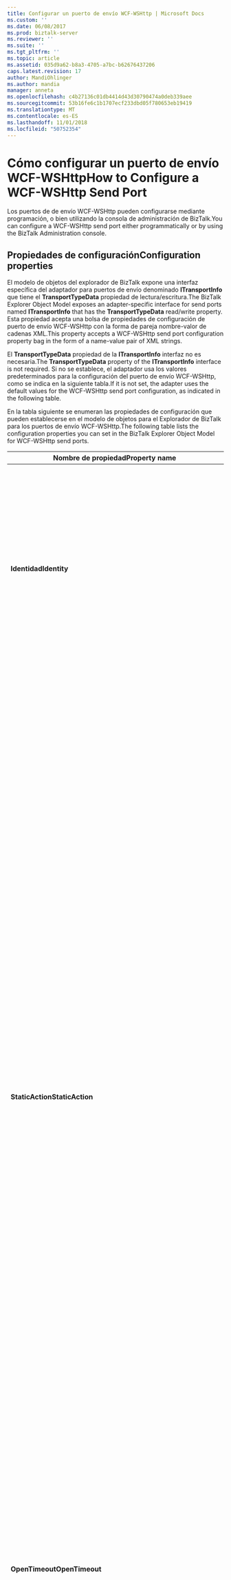 ```yaml
---
title: Configurar un puerto de envío WCF-WSHttp | Microsoft Docs
ms.custom: ''
ms.date: 06/08/2017
ms.prod: biztalk-server
ms.reviewer: ''
ms.suite: ''
ms.tgt_pltfrm: ''
ms.topic: article
ms.assetid: 035d9a62-b8a3-4705-a7bc-b62676437206
caps.latest.revision: 17
author: MandiOhlinger
ms.author: mandia
manager: anneta
ms.openlocfilehash: c4b27136c01db4414d43d30790474a0deb339aee
ms.sourcegitcommit: 53b16fe6c1b1707ecf233dbd05f780653eb19419
ms.translationtype: MT
ms.contentlocale: es-ES
ms.lasthandoff: 11/01/2018
ms.locfileid: "50752354"
---
```

# <a name="how-to-configure-a-wcf-wshttp-send-port"></a><span data-ttu-id="50fc0-102">Cómo configurar un puerto de envío WCF-WSHttp</span><span class="sxs-lookup"><span data-stu-id="50fc0-102">How to Configure a WCF-WSHttp Send Port</span></span>
<span data-ttu-id="50fc0-103">Los puertos de de envío WCF-WSHttp pueden configurarse mediante programación, o bien utilizando la consola de administración de BizTalk.</span><span class="sxs-lookup"><span data-stu-id="50fc0-103">You can configure a WCF-WSHttp send port either programmatically or by using the BizTalk Administration console.</span></span>  

## <a name="configuration-properties"></a><span data-ttu-id="50fc0-104">Propiedades de configuración</span><span class="sxs-lookup"><span data-stu-id="50fc0-104">Configuration properties</span></span>

 <span data-ttu-id="50fc0-105">El modelo de objetos del explorador de BizTalk expone una interfaz específica del adaptador para puertos de envío denominado **ITransportInfo** que tiene el **TransportTypeData** propiedad de lectura/escritura.</span><span class="sxs-lookup"><span data-stu-id="50fc0-105">The BizTalk Explorer Object Model exposes an adapter-specific interface for send ports named **ITransportInfo** that has the **TransportTypeData** read/write property.</span></span> <span data-ttu-id="50fc0-106">Esta propiedad acepta una bolsa de propiedades de configuración de puerto de envío WCF-WSHttp con la forma de pareja nombre-valor de cadenas XML.</span><span class="sxs-lookup"><span data-stu-id="50fc0-106">This property accepts a WCF-WSHttp send port configuration property bag in the form of a name-value pair of XML strings.</span></span>  

 <span data-ttu-id="50fc0-107">El **TransportTypeData** propiedad de la **ITransportInfo** interfaz no es necesaria.</span><span class="sxs-lookup"><span data-stu-id="50fc0-107">The **TransportTypeData** property of the **ITransportInfo** interface is not required.</span></span> <span data-ttu-id="50fc0-108">Si no se establece, el adaptador usa los valores predeterminados para la configuración del puerto de envío WCF-WSHttp, como se indica en la siguiente tabla.</span><span class="sxs-lookup"><span data-stu-id="50fc0-108">If it is not set, the adapter uses the default values for the WCF-WSHttp send port configuration, as indicated in the following table.</span></span>  

 <span data-ttu-id="50fc0-109">En la tabla siguiente se enumeran las propiedades de configuración que pueden establecerse en el modelo de objetos para el Explorador de BizTalk para los puertos de envío WCF-WSHttp.</span><span class="sxs-lookup"><span data-stu-id="50fc0-109">The following table lists the configuration properties you can set in the BizTalk Explorer Object Model for WCF-WSHttp send ports.</span></span>  


| <span data-ttu-id="50fc0-110">Nombre de propiedad</span><span class="sxs-lookup"><span data-stu-id="50fc0-110">Property name</span></span> | <span data-ttu-id="50fc0-111">Tipo</span><span class="sxs-lookup"><span data-stu-id="50fc0-111">Type</span></span> |  <span data-ttu-id="50fc0-112">Descripción</span><span class="sxs-lookup"><span data-stu-id="50fc0-112">Description</span></span> |
|---|---|---|
| <span data-ttu-id="50fc0-113">**Identidad**</span><span class="sxs-lookup"><span data-stu-id="50fc0-113">**Identity**</span></span>            |  <span data-ttu-id="50fc0-114">Blob XML</span><span class="sxs-lookup"><span data-stu-id="50fc0-114">XML Blob</span></span><br /><br /> <span data-ttu-id="50fc0-115">Ejemplo:</span><span class="sxs-lookup"><span data-stu-id="50fc0-115">Example :</span></span><br /><br /> <span data-ttu-id="50fc0-116">&lt;identidad&gt;</span><span class="sxs-lookup"><span data-stu-id="50fc0-116">&lt;identity&gt;</span></span><br /><br /> <span data-ttu-id="50fc0-117">&lt;valor de userPrincipalName = "username@contoso.com" /&gt;</span><span class="sxs-lookup"><span data-stu-id="50fc0-117">&lt;userPrincipalName value="username@contoso.com" /&gt;</span></span><br /><br /> <span data-ttu-id="50fc0-118">&lt;/Identity&gt;</span><span class="sxs-lookup"><span data-stu-id="50fc0-118">&lt;/identity&gt;</span></span> |  <span data-ttu-id="50fc0-119">Especifique la identidad de servicio que espera este puerto de envío.</span><span class="sxs-lookup"><span data-stu-id="50fc0-119">Specify the identity of the service that this send port expects.</span></span> <span data-ttu-id="50fc0-120">Esta configuración permite al puerto de envío autenticar el servicio.</span><span class="sxs-lookup"><span data-stu-id="50fc0-120">These settings enable this send port to authenticate the service.</span></span> <span data-ttu-id="50fc0-121">En el proceso de negociación entre el cliente y el servicio, la infraestructura de Windows Communication Foundation (WCF) asegurará que la identidad del servicio esperado coincide con los valores de este elemento.</span><span class="sxs-lookup"><span data-stu-id="50fc0-121">In the handshake process between the client and service, the Windows Communication Foundation (WCF) infrastructure will ensure that the identity of the expected service matches the values of this element.</span></span><br /><br /> <span data-ttu-id="50fc0-122">El valor predeterminado es una cadena vacía.</span><span class="sxs-lookup"><span data-stu-id="50fc0-122">The default is an empty string.</span></span>  |
|  <span data-ttu-id="50fc0-123">**StaticAction**</span><span class="sxs-lookup"><span data-stu-id="50fc0-123">**StaticAction**</span></span>          |  <span data-ttu-id="50fc0-124">: Cadena</span><span class="sxs-lookup"><span data-stu-id="50fc0-124">-   String</span></span>  | <span data-ttu-id="50fc0-125">Especifique el **SOAPAction** campo de encabezado HTTP para mensajes salientes.</span><span class="sxs-lookup"><span data-stu-id="50fc0-125">Specify the **SOAPAction** HTTP header field for outgoing messages.</span></span> <span data-ttu-id="50fc0-126">Esta propiedad también se puede establecer a través de la propiedad de contexto de mensaje **WCF. Acción** en una canalización u orquestación.</span><span class="sxs-lookup"><span data-stu-id="50fc0-126">This property can also be set through the message context property **WCF.Action** in a pipeline or orchestration.</span></span> <span data-ttu-id="50fc0-127">Puede especificar este valor de dos maneras diferentes: el formato de acción única y el formato de asignación de acciones.</span><span class="sxs-lookup"><span data-stu-id="50fc0-127">You can specify this value in two different ways: the single action format and the action mapping format.</span></span> <span data-ttu-id="50fc0-128">Si establece esta propiedad en el formato de acción única: por ejemplo, <`http://contoso.com/Svc/Op1-`> el **SOAPAction** encabezado mensajes salientes siempre se establece en el valor especificado en esta propiedad.</span><span class="sxs-lookup"><span data-stu-id="50fc0-128">If you set this property in the single action format- for example, <`http://contoso.com/Svc/Op1-`> the **SOAPAction** header for outgoing messages is always set to the value specified in this property.</span></span><br /><br /> <span data-ttu-id="50fc0-129">Si establece esta propiedad en el formato de asignación de acción, la salida **SOAPAction** encabezado viene determinada por la **BTS. Operación** propiedad de contexto.</span><span class="sxs-lookup"><span data-stu-id="50fc0-129">If you set this property in the action mapping format, the outgoing **SOAPAction** header is determined by the **BTS.Operation** context property.</span></span> <span data-ttu-id="50fc0-130">Por ejemplo, si esta propiedad se establece en el siguiente formato XML y el **BTS. Operación** propiedad está establecida en Op1, el adaptador de envío WCF usa <http://contoso.com/Svc/Op1> para salida **SOAPAction** encabezado.</span><span class="sxs-lookup"><span data-stu-id="50fc0-130">For example, if this property is set to the following XML format and the **BTS.Operation** property is set to Op1, the WCF send adapter uses <http://contoso.com/Svc/Op1> for the outgoing **SOAPAction** header.</span></span><br /><br /> <span data-ttu-id="50fc0-131">\<BtsActionMapping\></span><span class="sxs-lookup"><span data-stu-id="50fc0-131">\<BtsActionMapping\></span></span><br /><br /> <span data-ttu-id="50fc0-132">\<Nombre de la operación = "Op1" Action = "<http://contoso.com/Svc/Op1>" /\></span><span class="sxs-lookup"><span data-stu-id="50fc0-132">\<Operation Name="Op1" Action="<http://contoso.com/Svc/Op1>" /\></span></span><br /><br /> <span data-ttu-id="50fc0-133">\<Nombre de la operación = "Op2" Action = "<http://contoso.com/Svc/Op2>" /\></span><span class="sxs-lookup"><span data-stu-id="50fc0-133">\<Operation Name="Op2" Action="<http://contoso.com/Svc/Op2>" /\></span></span><br /><br /> <span data-ttu-id="50fc0-134">\</ BtsActionMapping\></span><span class="sxs-lookup"><span data-stu-id="50fc0-134">\</BtsActionMapping\></span></span><br /><br /> <span data-ttu-id="50fc0-135">Si los mensajes salientes proceden de un puerto de orquestación, las instancias de orquestación establecen dinámicamente el **BTS. Operación** propiedad con el nombre de la operación del puerto.</span><span class="sxs-lookup"><span data-stu-id="50fc0-135">If outgoing messages come from an orchestration port, orchestration instances dynamically set the **BTS.Operation** property with the operation name of the port.</span></span> <span data-ttu-id="50fc0-136">Si los mensajes salientes se enrutan con enrutamiento por contenidos, puede establecer el **BTS. Operación** propiedad en componentes de canalización.</span><span class="sxs-lookup"><span data-stu-id="50fc0-136">If outgoing messages are routed with content-based routing, you can set the **BTS.Operation** property in pipeline components.</span></span><br /><br /> <span data-ttu-id="50fc0-137">El valor predeterminado es una cadena vacía.</span><span class="sxs-lookup"><span data-stu-id="50fc0-137">The default is an empty string.</span></span> |
|          <span data-ttu-id="50fc0-138">**OpenTimeout**</span><span class="sxs-lookup"><span data-stu-id="50fc0-138">**OpenTimeout**</span></span>          | <span data-ttu-id="50fc0-139">**System.TimeSpan**</span><span class="sxs-lookup"><span data-stu-id="50fc0-139">**System.TimeSpan**</span></span> |  <span data-ttu-id="50fc0-140">Especificar un valor de marco temporal que indica el intervalo de tiempo proporcionado para que se complete una operación de apertura del canal.</span><span class="sxs-lookup"><span data-stu-id="50fc0-140">Specify a time span value that indicates the interval of time provided for a channel open operation to complete.</span></span><br /><br /> <span data-ttu-id="50fc0-141">Valor predeterminado: 00:01:00</span><span class="sxs-lookup"><span data-stu-id="50fc0-141">Default value: 00:01:00</span></span>  |
|          <span data-ttu-id="50fc0-142">**SendTimeout**</span><span class="sxs-lookup"><span data-stu-id="50fc0-142">**SendTimeout**</span></span>          | <span data-ttu-id="50fc0-143">**System.TimeSpan**</span><span class="sxs-lookup"><span data-stu-id="50fc0-143">**System.TimeSpan**</span></span>  |  <span data-ttu-id="50fc0-144">Especificar un valor de marco temporal que indica el intervalo de tiempo proporcionado para que se complete una operación de envío.</span><span class="sxs-lookup"><span data-stu-id="50fc0-144">Specify a time span value that indicates the interval of time provided for a send operation to complete.</span></span> <span data-ttu-id="50fc0-145">Si usa un puerto de envío de petición-respuesta, este valor especifica un marco temporal para que se complete la interacción, incluso cuando el servicio devuelva un mensaje grande.</span><span class="sxs-lookup"><span data-stu-id="50fc0-145">If you use a solicit-response send port, this value specifies a time span for the whole interaction to complete, even if the service returns a large message.</span></span><br /><br /> <span data-ttu-id="50fc0-146">Valor predeterminado: 00:01:00</span><span class="sxs-lookup"><span data-stu-id="50fc0-146">Default value: 00:01:00</span></span>  |
|         <span data-ttu-id="50fc0-147">**CloseTimeout**</span><span class="sxs-lookup"><span data-stu-id="50fc0-147">**CloseTimeout**</span></span>          |  <span data-ttu-id="50fc0-148">**System.TimeSpan**</span><span class="sxs-lookup"><span data-stu-id="50fc0-148">**System.TimeSpan**</span></span>  |  <span data-ttu-id="50fc0-149">Especificar un valor de marco temporal que indica el intervalo de tiempo proporcionado para que se complete una operación de cierre del canal.</span><span class="sxs-lookup"><span data-stu-id="50fc0-149">Specify a time span value that indicates the interval of time provided for a channel close operation to complete.</span></span><br /><br /> <span data-ttu-id="50fc0-150">Valor predeterminado: 00:01:00</span><span class="sxs-lookup"><span data-stu-id="50fc0-150">Default value: 00:01:00</span></span>  |
|    <span data-ttu-id="50fc0-151">**MaxReceivedMessageSize**</span><span class="sxs-lookup"><span data-stu-id="50fc0-151">**MaxReceivedMessageSize**</span></span>     | <span data-ttu-id="50fc0-152">Integer</span><span class="sxs-lookup"><span data-stu-id="50fc0-152">Integer</span></span>  | <span data-ttu-id="50fc0-153">Especificar el tamaño máximo, en bytes, para mensajes (con encabezados incluidos) que se pueden recibir a través de la red.</span><span class="sxs-lookup"><span data-stu-id="50fc0-153">Specify the maximum size, in bytes, for a message (including headers) that can be received on the wire.</span></span> <span data-ttu-id="50fc0-154">El tamaño de los mensajes se limita mediante la cantidad de memoria asignada a cada mensaje.</span><span class="sxs-lookup"><span data-stu-id="50fc0-154">The size of the messages is bounded by the amount of memory allocated for each message.</span></span> <span data-ttu-id="50fc0-155">Puede usar esta propiedad para limitar la exposición a ataques por denegación de servicio (DoS).</span><span class="sxs-lookup"><span data-stu-id="50fc0-155">You can use this property to limit exposure to denial of service (DoS) attacks.</span></span><br /><br /> <span data-ttu-id="50fc0-156">Valor predeterminado: 65536</span><span class="sxs-lookup"><span data-stu-id="50fc0-156">Default value: 65536</span></span>  |
|        <span data-ttu-id="50fc0-157">**MessageEncoding**</span><span class="sxs-lookup"><span data-stu-id="50fc0-157">**MessageEncoding**</span></span>        |  <span data-ttu-id="50fc0-158">Enum</span><span class="sxs-lookup"><span data-stu-id="50fc0-158">Enum</span></span><br /><br /> <span data-ttu-id="50fc0-159">-   **Texto** -usar un codificador de mensajes de texto.</span><span class="sxs-lookup"><span data-stu-id="50fc0-159">-   **Text** - Use a text message encoder.</span></span><br /><span data-ttu-id="50fc0-160">-   **MTOM** -usar un codificador Message Transmission organización Mechanism 1.0 (MTOM).</span><span class="sxs-lookup"><span data-stu-id="50fc0-160">-   **Mtom** - Use a Message Transmission Organization Mechanism 1.0 (MTOM) encoder.</span></span>  |  <span data-ttu-id="50fc0-161">Especificar el codificador que se usa para codificar el mensaje SOAP.</span><span class="sxs-lookup"><span data-stu-id="50fc0-161">Specify the encoder used to encode the SOAP message.</span></span><br /><br /> <span data-ttu-id="50fc0-162">Valor predeterminado: **texto**</span><span class="sxs-lookup"><span data-stu-id="50fc0-162">Default value: **Text**</span></span>  |
|         <span data-ttu-id="50fc0-163">**TextEncoding**</span><span class="sxs-lookup"><span data-stu-id="50fc0-163">**TextEncoding**</span></span>          | <span data-ttu-id="50fc0-164">Enum</span><span class="sxs-lookup"><span data-stu-id="50fc0-164">Enum</span></span><br /><br /> <span data-ttu-id="50fc0-165">-   **unicodeFFF** -codificación Unicode BigEndian.</span><span class="sxs-lookup"><span data-stu-id="50fc0-165">-   **unicodeFFF** - Unicode BigEndian encoding.</span></span><br /><span data-ttu-id="50fc0-166">-   **UTF-16** : 16 bits de codificación.</span><span class="sxs-lookup"><span data-stu-id="50fc0-166">-   **utf-16** - 16-bit encoding.</span></span><br /><span data-ttu-id="50fc0-167">-   **UTF-8** : 8 bits de codificación.</span><span class="sxs-lookup"><span data-stu-id="50fc0-167">-   **utf-8** - 8-bit encoding.</span></span>  | <span data-ttu-id="50fc0-168">Especificar el juego que se usará para emitir los mensajes en el enlace de codificación de caracteres cuando el **MessageEncoding** propiedad está establecida en **texto**.</span><span class="sxs-lookup"><span data-stu-id="50fc0-168">Specify the character set encoding to be used for emitting messages on the binding when the **MessageEncoding** property is set to **Text**.</span></span><br /><br /> <span data-ttu-id="50fc0-169">Valor predeterminado: **utf-8**</span><span class="sxs-lookup"><span data-stu-id="50fc0-169">Default value: **utf-8**</span></span>  |
|       <span data-ttu-id="50fc0-170">**EnableTransaction**</span><span class="sxs-lookup"><span data-stu-id="50fc0-170">**EnableTransaction**</span></span>       |  <span data-ttu-id="50fc0-171">Boolean</span><span class="sxs-lookup"><span data-stu-id="50fc0-171">Boolean</span></span>  |  <span data-ttu-id="50fc0-172">Especificar si un mensaje se transmite al servicio de destino y se elimina de la base de datos de cuadro de mensajes en un contexto transaccional usando el **WS-AtomicTransaction** protocolo.</span><span class="sxs-lookup"><span data-stu-id="50fc0-172">Specify whether a message is transmitted to the destination service and deleted from the MessageBox database in a transactional context using the **WS-AtomicTransaction** protocol.</span></span><br /><br /> <span data-ttu-id="50fc0-173">Valor predeterminado: **False**</span><span class="sxs-lookup"><span data-stu-id="50fc0-173">Default value: **False**</span></span>  |
|         <span data-ttu-id="50fc0-174">**SecurityMode**</span><span class="sxs-lookup"><span data-stu-id="50fc0-174">**SecurityMode**</span></span>          |  <span data-ttu-id="50fc0-175">Enum</span><span class="sxs-lookup"><span data-stu-id="50fc0-175">Enum</span></span><br /><br /> <span data-ttu-id="50fc0-176">-   **Ninguno**</span><span class="sxs-lookup"><span data-stu-id="50fc0-176">-   **None**</span></span><br /><span data-ttu-id="50fc0-177">-   **Mensaje**</span><span class="sxs-lookup"><span data-stu-id="50fc0-177">-   **Message**</span></span><br /><span data-ttu-id="50fc0-178">-   **Transporte**</span><span class="sxs-lookup"><span data-stu-id="50fc0-178">-   **Transport**</span></span><br /><span data-ttu-id="50fc0-179">-   **TransportWithMessageCredential**</span><span class="sxs-lookup"><span data-stu-id="50fc0-179">-   **TransportWithMessageCredential**</span></span><br /><br /> <span data-ttu-id="50fc0-180">Para obtener más información acerca de los nombres de miembro para el **SecurityMode** propiedad, vea el **modo de seguridad** propiedad en el **delcuadrodediálogodepropiedadesdetransporteWCF-WSHttp,envío,seguridad** ficha [!INCLUDE[ui-guidance-developers-reference](../includes/ui-guidance-developers-reference.md)].</span><span class="sxs-lookup"><span data-stu-id="50fc0-180">For more information about the member names for the **SecurityMode** property, see the **Security mode** property in the **WCF-WSHttp Transport Properties Dialog Box, Send, Security** tab [!INCLUDE[ui-guidance-developers-reference](../includes/ui-guidance-developers-reference.md)].</span></span>   | <span data-ttu-id="50fc0-181">Especificar el tipo de seguridad que se usa.</span><span class="sxs-lookup"><span data-stu-id="50fc0-181">Specify the type of security that is used.</span></span><br /><br /> <span data-ttu-id="50fc0-182">Valor predeterminado: **ninguno**</span><span class="sxs-lookup"><span data-stu-id="50fc0-182">Default value: **None**</span></span>  |
| <span data-ttu-id="50fc0-183">**TransportClientCredentialType**</span><span class="sxs-lookup"><span data-stu-id="50fc0-183">**TransportClientCredentialType**</span></span> |  <span data-ttu-id="50fc0-184">Enum</span><span class="sxs-lookup"><span data-stu-id="50fc0-184">Enum</span></span><br /><br /> <span data-ttu-id="50fc0-185">-   **Ninguno**</span><span class="sxs-lookup"><span data-stu-id="50fc0-185">-   **None**</span></span><br /><span data-ttu-id="50fc0-186">-   **Básico**</span><span class="sxs-lookup"><span data-stu-id="50fc0-186">-   **Basic**</span></span><br /><span data-ttu-id="50fc0-187">-   **Windows**</span><span class="sxs-lookup"><span data-stu-id="50fc0-187">-   **Windows**</span></span><br /><span data-ttu-id="50fc0-188">-   **Certificado**</span><span class="sxs-lookup"><span data-stu-id="50fc0-188">-   **Certificate**</span></span><br /><span data-ttu-id="50fc0-189">-   **Resumen**</span><span class="sxs-lookup"><span data-stu-id="50fc0-189">-   **Digest**</span></span><br /><span data-ttu-id="50fc0-190">-   **NTLM**</span><span class="sxs-lookup"><span data-stu-id="50fc0-190">-   **Ntlm**</span></span><br /><br /> <span data-ttu-id="50fc0-191">Para obtener más información acerca de los nombres de miembro para el **TransportClientCredentialType** propiedad, vea el **tipo de credencial de cliente de transporte** propiedad en el **transporte WCF-WSHttp Seguridad de propiedades del cuadro de diálogo, envío,** ficha [!INCLUDE[ui-guidance-developers-reference](../includes/ui-guidance-developers-reference.md)].</span><span class="sxs-lookup"><span data-stu-id="50fc0-191">For more information about the member names for the **TransportClientCredentialType** property, see the **Transport client credential type** property in the **WCF-WSHttp Transport Properties Dialog Box, Send, Security** tab [!INCLUDE[ui-guidance-developers-reference](../includes/ui-guidance-developers-reference.md)].</span></span>  |  <span data-ttu-id="50fc0-192">Especificar el tipo de credenciales que se va a usar a la hora de realizar la autenticación del puerto de envío.</span><span class="sxs-lookup"><span data-stu-id="50fc0-192">Specify the type of credential to be used when performing the send port authentication.</span></span><br /><br /> <span data-ttu-id="50fc0-193">Valor predeterminado: **ninguno**</span><span class="sxs-lookup"><span data-stu-id="50fc0-193">Default value: **None**</span></span>  |
|  <span data-ttu-id="50fc0-194">**MessageClientCredentialType**</span><span class="sxs-lookup"><span data-stu-id="50fc0-194">**MessageClientCredentialType**</span></span>  | <span data-ttu-id="50fc0-195">Enum</span><span class="sxs-lookup"><span data-stu-id="50fc0-195">Enum</span></span><br /><br /> <span data-ttu-id="50fc0-196">-   **Ninguno**</span><span class="sxs-lookup"><span data-stu-id="50fc0-196">-   **None**</span></span><br /><span data-ttu-id="50fc0-197">-   **Windows**</span><span class="sxs-lookup"><span data-stu-id="50fc0-197">-   **Windows**</span></span><br /><span data-ttu-id="50fc0-198">-   **Nombre de usuario**</span><span class="sxs-lookup"><span data-stu-id="50fc0-198">-   **UserName**</span></span><br /><span data-ttu-id="50fc0-199">-   **Certificado**</span><span class="sxs-lookup"><span data-stu-id="50fc0-199">-   **Certificate**</span></span><br /><br /> <span data-ttu-id="50fc0-200">Para obtener más información acerca de los nombres de miembro para el **MessageClientCredentialType** propiedad, vea el **tipo de credencial de cliente de mensajes** propiedad en el **propiedades de transporte WCF-WSHttp Cuadro de diálogo cuadro, envío, seguridad** ficha [!INCLUDE[ui-guidance-developers-reference](../includes/ui-guidance-developers-reference.md)].</span><span class="sxs-lookup"><span data-stu-id="50fc0-200">For more information about the member names for the **MessageClientCredentialType** property, see the **Message client credential type** property in the **WCF-WSHttp Transport Properties Dialog Box, Send, Security** tab [!INCLUDE[ui-guidance-developers-reference](../includes/ui-guidance-developers-reference.md)].</span></span>  | <span data-ttu-id="50fc0-201">Especificar el tipo de credenciales que se va a usar a la hora de realizar la autenticación de cliente mediante la seguridad basada en mensajes.</span><span class="sxs-lookup"><span data-stu-id="50fc0-201">Specify the type of credential to be used when performing client authentication using message-based security.</span></span><br /><br /> <span data-ttu-id="50fc0-202">Valor predeterminado: **nombre de usuario**</span><span class="sxs-lookup"><span data-stu-id="50fc0-202">Default value: **UserName**</span></span>  |
|        <span data-ttu-id="50fc0-203">**AlgorithmSuite**</span><span class="sxs-lookup"><span data-stu-id="50fc0-203">**AlgorithmSuite**</span></span>         | <span data-ttu-id="50fc0-204">Enum</span><span class="sxs-lookup"><span data-stu-id="50fc0-204">Enum</span></span><br /><br /> <span data-ttu-id="50fc0-205">Para obtener más información acerca de los nombres de miembro para el **AlgorithmSuite** propiedad, vea el **algorithmsuite** propiedad en el **cuadro de diálogo de propiedades de transporte WCF-WSHttp, envío, seguridad**  ficha [!INCLUDE[ui-guidance-developers-reference](../includes/ui-guidance-developers-reference.md)].</span><span class="sxs-lookup"><span data-stu-id="50fc0-205">For more information about the member names for the **AlgorithmSuite** property, see the **Algorithm suite** property in the **WCF-WSHttp Transport Properties Dialog Box, Send, Security** tab [!INCLUDE[ui-guidance-developers-reference](../includes/ui-guidance-developers-reference.md)].</span></span>  |  <span data-ttu-id="50fc0-206">Especificar el cifrado de mensajes y los algoritmos de encapsulado de claves.</span><span class="sxs-lookup"><span data-stu-id="50fc0-206">Specify the message encryption and key-wrap algorithms.</span></span> <span data-ttu-id="50fc0-207">Estos algoritmos se asignan a los que se indican en la especificación Security Policy Language (WS-SecurityPolicy).</span><span class="sxs-lookup"><span data-stu-id="50fc0-207">These algorithms map to those specified in the Security Policy Language (WS-SecurityPolicy) specification.</span></span><br /><br /> <span data-ttu-id="50fc0-208">Valor predeterminado: **Basic256**</span><span class="sxs-lookup"><span data-stu-id="50fc0-208">Default value: **Basic256**</span></span>  |
|  <span data-ttu-id="50fc0-209">**NegotiateServiceCredential**</span><span class="sxs-lookup"><span data-stu-id="50fc0-209">**NegotiateServiceCredential**</span></span>   |  <span data-ttu-id="50fc0-210">Boolean</span><span class="sxs-lookup"><span data-stu-id="50fc0-210">Boolean</span></span><br /><br /> <span data-ttu-id="50fc0-211">Para obtener más información acerca de los nombres de miembro para el **NegotiateServiceCredential** propiedad, vea el **negociar credencial de servicio** propiedad en el **propiedades de transporte WCF-WSHttp Cuadro de diálogo cuadro, envío, seguridad** ficha [!INCLUDE[ui-guidance-developers-reference](../includes/ui-guidance-developers-reference.md)].</span><span class="sxs-lookup"><span data-stu-id="50fc0-211">For more information about the member names for the **NegotiateServiceCredential** property, see the **Negotiate service credential** property in the **WCF-WSHttp Transport Properties Dialog Box, Send, Security** tab [!INCLUDE[ui-guidance-developers-reference](../includes/ui-guidance-developers-reference.md)].</span></span> |  <span data-ttu-id="50fc0-212">Especificar si la credencial de servicio se suministra en este puerto de envío fuera de banda o se obtiene del servicio en este puerto de envío a través de un proceso de negociación.</span><span class="sxs-lookup"><span data-stu-id="50fc0-212">Specify whether the service credential is provisioned at this send port out of band, or is obtained from the service to this send port through a process of negotiation.</span></span> <span data-ttu-id="50fc0-213">Dicha negociación es precursora del intercambio de mensajes habitual.</span><span class="sxs-lookup"><span data-stu-id="50fc0-213">Such a negotiation is a precursor to the usual message exchange.</span></span><br /><br /> <span data-ttu-id="50fc0-214">Valor predeterminado: **False**</span><span class="sxs-lookup"><span data-stu-id="50fc0-214">Default value: **False**</span></span>|
|     <span data-ttu-id="50fc0-215">**EnableSecurityContext**</span><span class="sxs-lookup"><span data-stu-id="50fc0-215">**EnableSecurityContext**</span></span>     | <span data-ttu-id="50fc0-216">Boolean</span><span class="sxs-lookup"><span data-stu-id="50fc0-216">Boolean</span></span>  |  <span data-ttu-id="50fc0-217">Especificar si un token de contexto de seguridad se establece mediante un **WS-SecureConversation** exchange entre este puerto de envío y el servicio.</span><span class="sxs-lookup"><span data-stu-id="50fc0-217">Specify whether a security context token is established through a **WS-SecureConversation** exchange between this send port and the service.</span></span> <span data-ttu-id="50fc0-218">Si esta propiedad se establece en **True** , a continuación, el servicio de destino debe admitir **WS-SecureConversation**.</span><span class="sxs-lookup"><span data-stu-id="50fc0-218">If this property is set to **True** then the destination service must support **WS-SecureConversation**.</span></span><br /><br /> <span data-ttu-id="50fc0-219">Valor predeterminado: **True**</span><span class="sxs-lookup"><span data-stu-id="50fc0-219">Default value: **True**</span></span>  |
|       <span data-ttu-id="50fc0-220">**ClientCertificate**</span><span class="sxs-lookup"><span data-stu-id="50fc0-220">**ClientCertificate**</span></span>       | <span data-ttu-id="50fc0-221">String</span><span class="sxs-lookup"><span data-stu-id="50fc0-221">String</span></span>  |  <span data-ttu-id="50fc0-222">Especificar la huella digital del certificado X.509 para la autenticación de este puerto de envío en servicios.</span><span class="sxs-lookup"><span data-stu-id="50fc0-222">Specify the thumbprint of the X.509 certificate for authenticating this send port to services.</span></span> <span data-ttu-id="50fc0-223">Esta propiedad es necesaria si la **ClientCredentialsType** propiedad está establecida en **certificado**.</span><span class="sxs-lookup"><span data-stu-id="50fc0-223">This property is required if the **ClientCredentialsType** property is set to **Certificate**.</span></span> <span data-ttu-id="50fc0-224">El certificado que se usará para esta propiedad debe estar instalado en el **mi** almacenar en el **usuario actual** ubicación.</span><span class="sxs-lookup"><span data-stu-id="50fc0-224">The certificate to be used for this property must be installed into the **My** store in the **Current User** location.</span></span><br /><br /> <span data-ttu-id="50fc0-225">El valor predeterminado es una cadena vacía.</span><span class="sxs-lookup"><span data-stu-id="50fc0-225">The default is an empty string.</span></span> |
|      <span data-ttu-id="50fc0-226">**ServiceCertificate**</span><span class="sxs-lookup"><span data-stu-id="50fc0-226">**ServiceCertificate**</span></span>       |  <span data-ttu-id="50fc0-227">String</span><span class="sxs-lookup"><span data-stu-id="50fc0-227">String</span></span>  |  <span data-ttu-id="50fc0-228">Especificar la huella digital del certificado X.509 para la autenticación del servicio al que este puerto de envío envía mensajes.</span><span class="sxs-lookup"><span data-stu-id="50fc0-228">Specify the thumbprint of the X.509 certificate for authenticating the service to which this send port sends messages.</span></span> <span data-ttu-id="50fc0-229">El certificado que se usará para esta propiedad debe estar instalado en el **otras personas** almacenar en el **máquina Local** ubicación.</span><span class="sxs-lookup"><span data-stu-id="50fc0-229">The certificate to be used for this property must be installed into the **Other People** store in the **Local Machine** location.</span></span><br /><br /> <span data-ttu-id="50fc0-230">El valor predeterminado es una cadena vacía.</span><span class="sxs-lookup"><span data-stu-id="50fc0-230">The default is an empty string.</span></span>  |
|   <span data-ttu-id="50fc0-231">**AffiliateApplicationName**</span><span class="sxs-lookup"><span data-stu-id="50fc0-231">**AffiliateApplicationName**</span></span>    |  <span data-ttu-id="50fc0-232">String</span><span class="sxs-lookup"><span data-stu-id="50fc0-232">String</span></span>  | <span data-ttu-id="50fc0-233">Especificar la aplicación afiliada que se utilizará para el inicio de sesión único empresarial (SSO).</span><span class="sxs-lookup"><span data-stu-id="50fc0-233">Specify the affiliate application to use for Enterprise Single Sign-On (SSO).</span></span><br /><br /> <span data-ttu-id="50fc0-234">El valor predeterminado es una cadena vacía.</span><span class="sxs-lookup"><span data-stu-id="50fc0-234">The default is an empty string.</span></span> |
|            <span data-ttu-id="50fc0-235">**UseSSO**</span><span class="sxs-lookup"><span data-stu-id="50fc0-235">**UseSSO**</span></span>             |   <span data-ttu-id="50fc0-236">Boolean</span><span class="sxs-lookup"><span data-stu-id="50fc0-236">Boolean</span></span>  |  <span data-ttu-id="50fc0-237">Especificar si se utiliza el inicio de sesión único (SSO) para recuperar credenciales de cliente para la autenticación con el servidor de destino.</span><span class="sxs-lookup"><span data-stu-id="50fc0-237">Specify whether to use Single Sign-On to retrieve client credentials for authentication with the destination server.</span></span><br /><br /> <span data-ttu-id="50fc0-238">Valor predeterminado: **False**</span><span class="sxs-lookup"><span data-stu-id="50fc0-238">Default value: **False**</span></span> |
|           <span data-ttu-id="50fc0-239">**UserName**</span><span class="sxs-lookup"><span data-stu-id="50fc0-239">**UserName**</span></span>            |  <span data-ttu-id="50fc0-240">String</span><span class="sxs-lookup"><span data-stu-id="50fc0-240">String</span></span>  |  <span data-ttu-id="50fc0-241">Especifique el nombre de usuario que se usará para la autenticación con el servidor de destino cuando la **UseSSO** propiedad está establecida en **False**.</span><span class="sxs-lookup"><span data-stu-id="50fc0-241">Specify the user name to use for authentication with the destination server when the **UseSSO** property is set to **False**.</span></span> <span data-ttu-id="50fc0-242">No tiene que usar el formato dominio\usuario para esta propiedad.</span><span class="sxs-lookup"><span data-stu-id="50fc0-242">You do not have to use the domain\user format for this property.</span></span><br /><br /> <span data-ttu-id="50fc0-243">El valor predeterminado es una cadena vacía.</span><span class="sxs-lookup"><span data-stu-id="50fc0-243">The default is an empty string.</span></span> |
|           <span data-ttu-id="50fc0-244">**Contraseña**</span><span class="sxs-lookup"><span data-stu-id="50fc0-244">**Password**</span></span>            |  <span data-ttu-id="50fc0-245">String</span><span class="sxs-lookup"><span data-stu-id="50fc0-245">String</span></span>  | <span data-ttu-id="50fc0-246">Especifique la contraseña que se utilizará para la autenticación con el servidor de destino cuando la **UseSSO** propiedad está establecida en **False**.</span><span class="sxs-lookup"><span data-stu-id="50fc0-246">Specify the password to use for authentication with the destination server when the **UseSSO** property is set to **False**.</span></span><br /><br /> <span data-ttu-id="50fc0-247">El valor predeterminado es una cadena vacía.</span><span class="sxs-lookup"><span data-stu-id="50fc0-247">The default is an empty string.</span></span> |
|          <span data-ttu-id="50fc0-248">**ProxyToUse**</span><span class="sxs-lookup"><span data-stu-id="50fc0-248">**ProxyToUse**</span></span>           | <span data-ttu-id="50fc0-249">Enum</span><span class="sxs-lookup"><span data-stu-id="50fc0-249">Enum</span></span><br /><br /> <span data-ttu-id="50fc0-250">-   **Ninguno** -no usar un servidor proxy para este puerto de envío.</span><span class="sxs-lookup"><span data-stu-id="50fc0-250">-   **None** - Do not use a proxy server for this send port.</span></span><br /><span data-ttu-id="50fc0-251">-   **Default** -usar la configuración de proxy en el controlador de envío que aloja este puerto de envío.</span><span class="sxs-lookup"><span data-stu-id="50fc0-251">-   **Default** - Use the proxy settings in the send handler hosting this send port.</span></span><br /><span data-ttu-id="50fc0-252">-   **UserSpecified** -usar el servidor proxy especificado en el **ProxyAddress** propiedad.</span><span class="sxs-lookup"><span data-stu-id="50fc0-252">-   **UserSpecified** - Use the proxy server specified in the **ProxyAddress** property.</span></span>  | <span data-ttu-id="50fc0-253">Especificar el servidor de proxy que se va a utilizar para el tráfico HTTP saliente.</span><span class="sxs-lookup"><span data-stu-id="50fc0-253">Specify which proxy server to use for outgoing HTTP traffic.</span></span><br /><br /> <span data-ttu-id="50fc0-254">Valor predeterminado: **ninguno**</span><span class="sxs-lookup"><span data-stu-id="50fc0-254">Default value: **None**</span></span>  |
|         <span data-ttu-id="50fc0-255">**ProxyAddress**</span><span class="sxs-lookup"><span data-stu-id="50fc0-255">**ProxyAddress**</span></span>          | <span data-ttu-id="50fc0-256">String</span><span class="sxs-lookup"><span data-stu-id="50fc0-256">String</span></span> |  <span data-ttu-id="50fc0-257">Especificar la dirección del servidor proxy.</span><span class="sxs-lookup"><span data-stu-id="50fc0-257">Specify the address of the proxy server.</span></span> <span data-ttu-id="50fc0-258">Use la **https** o **http** esquema según la configuración de seguridad.</span><span class="sxs-lookup"><span data-stu-id="50fc0-258">Use the **https** or the **http** scheme depending on the security configuration.</span></span> <span data-ttu-id="50fc0-259">Esta dirección puede ir seguida de dos puntos y el número de puerto.</span><span class="sxs-lookup"><span data-stu-id="50fc0-259">This address can be followed by a colon and the port number.</span></span> <span data-ttu-id="50fc0-260">Por ejemplo, `http://127.0.0.1:8080`.</span><span class="sxs-lookup"><span data-stu-id="50fc0-260">For example, `http://127.0.0.1:8080`.</span></span><br /><br /> <span data-ttu-id="50fc0-261">El valor predeterminado es una cadena vacía.</span><span class="sxs-lookup"><span data-stu-id="50fc0-261">The default is an empty string.</span></span> |
|         <span data-ttu-id="50fc0-262">**ProxyUserName**</span><span class="sxs-lookup"><span data-stu-id="50fc0-262">**ProxyUserName**</span></span>         |  <span data-ttu-id="50fc0-263">String</span><span class="sxs-lookup"><span data-stu-id="50fc0-263">String</span></span>  | <span data-ttu-id="50fc0-264">Especificar el nombre de usuario que se utilizará para el proxy.</span><span class="sxs-lookup"><span data-stu-id="50fc0-264">Specify the user name to use for the proxy.</span></span> <span data-ttu-id="50fc0-265">El adaptador de WCF-WSHttp aprovecha la [WSHttpBinding](http://go.microsoft.com/fwlink/?LinkId=81206) en el modo de transferencia almacenado en búfer para comunicarse con un punto de conexión.</span><span class="sxs-lookup"><span data-stu-id="50fc0-265">The WCF-WSHttp adapter leverages the [WSHttpBinding](http://go.microsoft.com/fwlink/?LinkId=81206) in the buffered transfer mode to communicate with an endpoint.</span></span> <span data-ttu-id="50fc0-266">Credenciales del proxy de **WSHttpBinding** son aplicables solo cuando el modo de seguridad es **transporte**, o **ninguno**.</span><span class="sxs-lookup"><span data-stu-id="50fc0-266">Proxy credentials of **WSHttpBinding** are applicable only when the security mode is **Transport**, or **None**.</span></span> <span data-ttu-id="50fc0-267">Si establece la **SecurityMode** propiedad **mensaje** o **TransportWithMessageCredential**, el adaptador WCF-WSHttp no utiliza la credencial especificada en el  **ProxyUserName** y **ProxyPassword** propiedades para la autenticación con el proxy.</span><span class="sxs-lookup"><span data-stu-id="50fc0-267">If you set the **SecurityMode** property to **Message** or **TransportWithMessageCredential**, the WCF-WSHttp adapter does not use the credential specified in the **ProxyUserName** and **ProxyPassword** properties for authentication against the proxy.</span></span> <span data-ttu-id="50fc0-268">**Nota:** WCF-WSHttp adaptador de envío utiliza la autenticación básica para el proxy.</span><span class="sxs-lookup"><span data-stu-id="50fc0-268">**Note:**  The WCF-WSHttp send adapter uses the basic authentication for the proxy.</span></span> <br /><br /> <span data-ttu-id="50fc0-269">El valor predeterminado es una cadena vacía.</span><span class="sxs-lookup"><span data-stu-id="50fc0-269">The default is an empty string.</span></span>  |
|         <span data-ttu-id="50fc0-270">**ProxyPassword**</span><span class="sxs-lookup"><span data-stu-id="50fc0-270">**ProxyPassword**</span></span>         |  <span data-ttu-id="50fc0-271">String</span><span class="sxs-lookup"><span data-stu-id="50fc0-271">String</span></span>  |  <span data-ttu-id="50fc0-272">Especificar la contraseña que se utilizará para el proxy.</span><span class="sxs-lookup"><span data-stu-id="50fc0-272">Specify the password to use for the proxy.</span></span><br /><br /> <span data-ttu-id="50fc0-273">El valor predeterminado es una cadena vacía.</span><span class="sxs-lookup"><span data-stu-id="50fc0-273">The default is an empty string.</span></span>|
|     <span data-ttu-id="50fc0-274">**OutboundBodyLocation**</span><span class="sxs-lookup"><span data-stu-id="50fc0-274">**OutboundBodyLocation**</span></span>      |  <span data-ttu-id="50fc0-275">Enum</span><span class="sxs-lookup"><span data-stu-id="50fc0-275">Enum</span></span><br /><br /> <span data-ttu-id="50fc0-276">-   **UseBodyElement** -usar la parte del cuerpo de mensaje de BizTalk para crear el contenido del mensaje SOAP **cuerpo** (elemento) para un mensaje saliente.</span><span class="sxs-lookup"><span data-stu-id="50fc0-276">-   **UseBodyElement** - Use the BizTalk message body part to create the content of the SOAP **Body** element for an outgoing message.</span></span><br /><span data-ttu-id="50fc0-277">-   **UseTemplate** -usar la plantilla proporcionada en el **OutboundXMLTemplate** propiedad para crear el contenido del mensaje SOAP **cuerpo** (elemento) para un mensaje saliente.</span><span class="sxs-lookup"><span data-stu-id="50fc0-277">-   **UseTemplate** - Use the template supplied in the **OutboundXMLTemplate** property to create the content of the SOAP **Body** element for an outgoing message.</span></span><br /><br /> <span data-ttu-id="50fc0-278">Para obtener más información sobre cómo usar el **OutboundBodyLocation** propiedad, vea [especificando el cuerpo del mensaje para los adaptadores de WCF](../core/specifying-the-message-body-for-the-wcf-adapters.md).</span><span class="sxs-lookup"><span data-stu-id="50fc0-278">For more information about how to use the **OutboundBodyLocation** property, see [Specifying the Message Body for the WCF Adapters](../core/specifying-the-message-body-for-the-wcf-adapters.md).</span></span>  |  <span data-ttu-id="50fc0-279">Especifique la selección de datos de SOAP **cuerpo** elemento de mensajes WCF salientes.</span><span class="sxs-lookup"><span data-stu-id="50fc0-279">Specify the data selection for the SOAP **Body** element of outgoing WCF messages.</span></span><br /><br /> <span data-ttu-id="50fc0-280">Valor predeterminado: **UseBodyElement**</span><span class="sxs-lookup"><span data-stu-id="50fc0-280">Default value: **UseBodyElement**</span></span>  |
|      <span data-ttu-id="50fc0-281">**OutboundXMLTemplate**</span><span class="sxs-lookup"><span data-stu-id="50fc0-281">**OutboundXMLTemplate**</span></span>      |  <span data-ttu-id="50fc0-282">String</span><span class="sxs-lookup"><span data-stu-id="50fc0-282">String</span></span><br /><br /> <span data-ttu-id="50fc0-283">Para obtener más información sobre cómo usar el **OutboundXMLTemplate** propiedad, vea [especificando el cuerpo del mensaje para los adaptadores de WCF](../core/specifying-the-message-body-for-the-wcf-adapters.md).</span><span class="sxs-lookup"><span data-stu-id="50fc0-283">For more information about how to use the **OutboundXMLTemplate** property, see [Specifying the Message Body for the WCF Adapters](../core/specifying-the-message-body-for-the-wcf-adapters.md).</span></span>  |  <span data-ttu-id="50fc0-284">Especifique la plantilla con formato XML para el contenido del mensaje SOAP **cuerpo** elemento de un mensaje saliente.</span><span class="sxs-lookup"><span data-stu-id="50fc0-284">Specify the XML-formatted template for the content of the SOAP **Body** element of an outgoing message.</span></span> <span data-ttu-id="50fc0-285">Esta propiedad es necesaria si la **OutboundBodyLocation** propiedad está establecida en **UseTemplate**.</span><span class="sxs-lookup"><span data-stu-id="50fc0-285">This property is required if the **OutboundBodyLocation** property is set to **UseTemplate**.</span></span><br /><br /> <span data-ttu-id="50fc0-286">El valor predeterminado es una cadena vacía.</span><span class="sxs-lookup"><span data-stu-id="50fc0-286">The default is an empty string.</span></span>  |
|      <span data-ttu-id="50fc0-287">**InboundBodyLocation**</span><span class="sxs-lookup"><span data-stu-id="50fc0-287">**InboundBodyLocation**</span></span>      | <span data-ttu-id="50fc0-288">Enum</span><span class="sxs-lookup"><span data-stu-id="50fc0-288">Enum</span></span><br /><br /> <span data-ttu-id="50fc0-289">-   **UseBodyElement** -usar el contenido del mensaje SOAP **cuerpo** elemento de un mensaje entrante para crear la parte del cuerpo de mensaje de BizTalk.</span><span class="sxs-lookup"><span data-stu-id="50fc0-289">-   **UseBodyElement** - Use the content of the SOAP **Body** element of an incoming message to create the BizTalk message body part.</span></span> <span data-ttu-id="50fc0-290">Si el elemento **Body** tiene varios elementos secundarios, sólo el primero de ellos será la parte del cuerpo del mensaje de BizTalk.</span><span class="sxs-lookup"><span data-stu-id="50fc0-290">If the **Body** element has more than one child element, only the first element becomes the BizTalk message body part.</span></span> <span data-ttu-id="50fc0-291">Esta propiedad sólo es válida para puertos de petición-respuesta.</span><span class="sxs-lookup"><span data-stu-id="50fc0-291">This property is valid only for solicit-response ports.</span></span><br /><span data-ttu-id="50fc0-292">-   **UseEnvelope** -crear la parte del cuerpo de mensaje de BizTalk de SOAP completo **sobres** de un mensaje entrante.</span><span class="sxs-lookup"><span data-stu-id="50fc0-292">-   **UseEnvelope** - Create the BizTalk message body part from the entire SOAP **Envelope** of an incoming message.</span></span><br /><span data-ttu-id="50fc0-293">-   **UseBodyPath** -usar la expresión de ruta de cuerpo en el **InboundBodyPathExpression** propiedad para crear la parte del cuerpo de mensaje de BizTalk.</span><span class="sxs-lookup"><span data-stu-id="50fc0-293">-   **UseBodyPath** - Use the body path expression in the **InboundBodyPathExpression** property to create the BizTalk message body part.</span></span> <span data-ttu-id="50fc0-294">Esta expresión se evalúa con respecto al elemento secundario inmediato del elemento **Cuerpo** de SOAP de un mensaje entrante.</span><span class="sxs-lookup"><span data-stu-id="50fc0-294">The body path expression is evaluated against the immediate child element of the SOAP **Body** element of an incoming message.</span></span> <span data-ttu-id="50fc0-295">Esta propiedad sólo es válida para puertos de petición-respuesta.</span><span class="sxs-lookup"><span data-stu-id="50fc0-295">This property is valid only for solicit-response ports.</span></span><br /><br /> <span data-ttu-id="50fc0-296">Para obtener más información sobre cómo usar el **InboundBodyLocation** propiedad, vea [especificando el cuerpo del mensaje para los adaptadores de WCF](../core/specifying-the-message-body-for-the-wcf-adapters.md).</span><span class="sxs-lookup"><span data-stu-id="50fc0-296">For more information about how to use the **InboundBodyLocation** property, see [Specifying the Message Body for the WCF Adapters](../core/specifying-the-message-body-for-the-wcf-adapters.md).</span></span> |  <span data-ttu-id="50fc0-297">Especifique la selección de datos de SOAP **cuerpo** elemento de mensajes WCF entrantes.</span><span class="sxs-lookup"><span data-stu-id="50fc0-297">Specify the data selection for the SOAP **Body** element of incoming WCF messages.</span></span><br /><br /> <span data-ttu-id="50fc0-298">Valor predeterminado: **UseBodyElement**</span><span class="sxs-lookup"><span data-stu-id="50fc0-298">Default value: **UseBodyElement**</span></span>  |
|   <span data-ttu-id="50fc0-299">**InboundBodyPathExpression**</span><span class="sxs-lookup"><span data-stu-id="50fc0-299">**InboundBodyPathExpression**</span></span>   |  <span data-ttu-id="50fc0-300">String</span><span class="sxs-lookup"><span data-stu-id="50fc0-300">String</span></span><br /><br /> <span data-ttu-id="50fc0-301">Para obtener más información sobre cómo usar el **InboundBodyPathExpression** propiedad, vea [propiedades y esquema de propiedades de adaptadores de WCF](../core/wcf-adapters-property-schema-and-properties.md).</span><span class="sxs-lookup"><span data-stu-id="50fc0-301">For more information about how to use the **InboundBodyPathExpression** property, see [WCF Adapters Property Schema and Properties](../core/wcf-adapters-property-schema-and-properties.md).</span></span>  |  <span data-ttu-id="50fc0-302">Especificar la expresión de ruta de cuerpo para identificar una parte específica de un mensaje entrante utilizada para crear la parte del cuerpo del mensaje de BizTalk.</span><span class="sxs-lookup"><span data-stu-id="50fc0-302">Specify the body path expression to identify a specific part of an incoming message used to create the BizTalk message body part.</span></span> <span data-ttu-id="50fc0-303">Esta expresión se evalúa con respecto al elemento secundario inmediato del SOAP **cuerpo** nodo de un mensaje entrante.</span><span class="sxs-lookup"><span data-stu-id="50fc0-303">This body path expression is evaluated against the immediate child element of the SOAP **Body** node of an incoming message.</span></span> <span data-ttu-id="50fc0-304">Si esta expresión de ruta de cuerpo devuelve varios nodos, solo se elegirá el primero de ellos para la parte del cuerpo del mensaje de BizTalk.</span><span class="sxs-lookup"><span data-stu-id="50fc0-304">If this body path expression returns more than one node, only the first node is chosen for the BizTalk message body part.</span></span> <span data-ttu-id="50fc0-305">Esta propiedad es necesaria si la **InboundBodyLocation** propiedad está establecida en **UseBodyPath**.</span><span class="sxs-lookup"><span data-stu-id="50fc0-305">This property is required if the **InboundBodyLocation** property is set to **UseBodyPath**.</span></span> <span data-ttu-id="50fc0-306">Esta propiedad sólo es válida para puertos de petición-respuesta.</span><span class="sxs-lookup"><span data-stu-id="50fc0-306">This property is valid only for solicit-response ports.</span></span><br /><br /> <span data-ttu-id="50fc0-307">El valor predeterminado es una cadena vacía.</span><span class="sxs-lookup"><span data-stu-id="50fc0-307">The default is an empty string.</span></span>  |
|      <span data-ttu-id="50fc0-308">**InboundNodeEncoding**</span><span class="sxs-lookup"><span data-stu-id="50fc0-308">**InboundNodeEncoding**</span></span>      |  <span data-ttu-id="50fc0-309">Enum</span><span class="sxs-lookup"><span data-stu-id="50fc0-309">Enum</span></span><br /><br /> <span data-ttu-id="50fc0-310">-   **Base64** -codificación Base64.</span><span class="sxs-lookup"><span data-stu-id="50fc0-310">-   **Base64** - Base64 encoding.</span></span><br /><span data-ttu-id="50fc0-311">-   **Hex** : Hexadecimal codificación.</span><span class="sxs-lookup"><span data-stu-id="50fc0-311">-   **Hex** - Hexadecimal encoding.</span></span><br /><span data-ttu-id="50fc0-312">-   **Cadena** : codificación de texto - UTF-8.</span><span class="sxs-lookup"><span data-stu-id="50fc0-312">-   **String** - Text encoding - UTF-8.</span></span><br /><span data-ttu-id="50fc0-313">-   **XML** -los adaptadores WCF crean el cuerpo del mensaje de BizTalk con el XML externo del nodo seleccionado por la expresión de ruta de cuerpo en **InboundBodyPathExpression**.</span><span class="sxs-lookup"><span data-stu-id="50fc0-313">-   **XML** - The WCF adapters create the BizTalk message body with the outer XML of the node selected by the body path expression in **InboundBodyPathExpression**.</span></span>  |  <span data-ttu-id="50fc0-314">Especifique el tipo de codificación que el adaptador de envío WCF-WSHttp usa para descodificar el nodo identificado por la ruta de cuerpo especificada en **InboundBodyPathExpression**.</span><span class="sxs-lookup"><span data-stu-id="50fc0-314">Specify the type of encoding that the WCF-WSHttp send adapter uses to decode for the node identified by the body path specified in **InboundBodyPathExpression**.</span></span> <span data-ttu-id="50fc0-315">Esta propiedad es necesaria si la **InboundBodyLocation** propiedad está establecida en **UseBodyPath**.</span><span class="sxs-lookup"><span data-stu-id="50fc0-315">This property is required if the **InboundBodyLocation** property is set to **UseBodyPath**.</span></span> <span data-ttu-id="50fc0-316">Esta propiedad sólo es válida para puertos de petición-respuesta.</span><span class="sxs-lookup"><span data-stu-id="50fc0-316">This property is valid only for solicit-response ports.</span></span><br /><br /> <span data-ttu-id="50fc0-317">Valor predeterminado: **XML**</span><span class="sxs-lookup"><span data-stu-id="50fc0-317">Default value: **XML**</span></span>  |
|     <span data-ttu-id="50fc0-318">**PropagateFaultMessage**</span><span class="sxs-lookup"><span data-stu-id="50fc0-318">**PropagateFaultMessage**</span></span>     | <span data-ttu-id="50fc0-319">Boolean</span><span class="sxs-lookup"><span data-stu-id="50fc0-319">Boolean</span></span><br /><br /> <span data-ttu-id="50fc0-320">-   **True** -enrutar el mensaje que se produce un error de procesamiento de salida a una aplicación de suscripción (por ejemplo, otro programación de orquestación o puerto de recepción).</span><span class="sxs-lookup"><span data-stu-id="50fc0-320">-   **True** - Route the message that fails outbound processing to a subscribing application (such as another receive port or orchestration schedule).</span></span><br /><span data-ttu-id="50fc0-321">-   **False** -suspender mensajes erróneos y generar una confirmación negativa (NACK).</span><span class="sxs-lookup"><span data-stu-id="50fc0-321">-   **False** - Suspend failed messages and generate a negative acknowledgment (NACK).</span></span> |  <span data-ttu-id="50fc0-322">Especificar si se enrutan o se suspenden mensajes que han generado errores en el procesamiento de salida.</span><span class="sxs-lookup"><span data-stu-id="50fc0-322">Specify whether to route or suspend messages failed in outbound processing.</span></span><br /><br /> <span data-ttu-id="50fc0-323">Esta propiedad sólo es válida para puertos de petición-respuesta.</span><span class="sxs-lookup"><span data-stu-id="50fc0-323">This property is valid only for solicit-response ports.</span></span><br /><br /> <span data-ttu-id="50fc0-324">Valor predeterminado: **True**</span><span class="sxs-lookup"><span data-stu-id="50fc0-324">Default value: **True**</span></span>  |

## <a name="configure-a-wcf-wshttp-send-port-with-the-biztalk-administration-console"></a><span data-ttu-id="50fc0-325">Configurar un puerto de envío WCF-WSHttp con la consola de administración de BizTalk</span><span class="sxs-lookup"><span data-stu-id="50fc0-325">Configure a WCF-WSHttp Send Port with the BizTalk Administration Console</span></span>

 <span data-ttu-id="50fc0-326">Se pueden establecer variables del adaptador de puerto de envío WCF-WSHttp en la consola de administración de BizTalk.</span><span class="sxs-lookup"><span data-stu-id="50fc0-326">You can set WCF-WSHttp send port adapter variables in the BizTalk Administration console.</span></span> <span data-ttu-id="50fc0-327">Si no se establecen las propiedades del puerto de envío, se usan los valores predeterminados de la configuración del puerto de envío WCF-WSHttp, como se indica en la tabla anterior.</span><span class="sxs-lookup"><span data-stu-id="50fc0-327">If properties are not set for the send port, the default values for the WCF-WSHttp send port configuration are used, as indicated in the previous table.</span></span>  

## <a name="configure-variables-for-a-wcf-wshttp-send-port"></a><span data-ttu-id="50fc0-328">Configurar variables para un puerto de envío WCF-WSHttp</span><span class="sxs-lookup"><span data-stu-id="50fc0-328">Configure variables for a WCF-WSHttp send port</span></span>  

1. <span data-ttu-id="50fc0-329">En la consola de administración de BizTalk, cree un nuevo puerto de envío o haga doble clic en un puerto de envío existente para modificarlo.</span><span class="sxs-lookup"><span data-stu-id="50fc0-329">In the BizTalk Administration console, create a new send port or double-click an existing send port to modify it.</span></span> <span data-ttu-id="50fc0-330">Para obtener más información, consulte [cómo crear un puerto de envío](../core/how-to-create-a-send-port2.md).</span><span class="sxs-lookup"><span data-stu-id="50fc0-330">For more information, see [How to Create a Send Port](../core/how-to-create-a-send-port2.md).</span></span> <span data-ttu-id="50fc0-331">Configure todas las opciones de puerto de envío y especifique **WCF-WSHttp** para el **tipo** opción el **transporte** sección de la **General** pestaña.</span><span class="sxs-lookup"><span data-stu-id="50fc0-331">Configure all of the send port options and specify **WCF-WSHttp** for the **Type** option in the **Transport** section of the **General** tab.</span></span>  

2. <span data-ttu-id="50fc0-332">En el **General** ficha la **transporte** sección, haga clic en el **configurar** situado junto a **tipo**.</span><span class="sxs-lookup"><span data-stu-id="50fc0-332">On the **General** tab, in the **Transport** section, click the **Configure** button next to **Type**.</span></span>  

3. <span data-ttu-id="50fc0-333">En el **propiedades de transporte WCF-WSHttp** cuadro de diálogo el **General** pestaña, configure la dirección del punto de conexión, la identidad del servicio y el **SOAPAction** encabezado HTTP el puerto de envío WCF-WSHttp.</span><span class="sxs-lookup"><span data-stu-id="50fc0-333">In the **WCF-WSHttp Transport Properties** dialog box, on the **General** tab, configure the endpoint address, the service identity, and the **SOAPAction** HTTP header for the WCF-WSHttp send port.</span></span> <span data-ttu-id="50fc0-334">Para obtener más información sobre la **General** pestaña en el **propiedades de transporte WCF-WSHttp** cuadro de diálogo, vea el **cuadro de diálogo de propiedades de transporte WCF-WSHttp, envío, General** pestaña [!INCLUDE[ui-guidance-developers-reference](../includes/ui-guidance-developers-reference.md)].</span><span class="sxs-lookup"><span data-stu-id="50fc0-334">For more information about the **General** tab in the **WCF-WSHttp Transport Properties** dialog box, see the **WCF-WSHttp Transport Properties Dialog Box, Send, General** tab [!INCLUDE[ui-guidance-developers-reference](../includes/ui-guidance-developers-reference.md)].</span></span>  

4. <span data-ttu-id="50fc0-335">En el **propiedades de transporte WCF-WSHttp** cuadro de diálogo el **enlace** pestaña, configure las propiedades de tiempo de espera, codificación y transacción.</span><span class="sxs-lookup"><span data-stu-id="50fc0-335">In the **WCF-WSHttp Transport Properties** dialog box, on the **Binding** tab, configure the time-out, encoding, and transaction properties.</span></span> <span data-ttu-id="50fc0-336">Para obtener más información sobre la **enlace** pestaña en el **propiedades de transporte WCF-WSHttp** cuadro de diálogo, vea el **enlace del cuadro de diálogo de propiedades de transporte WCF-WSHttp, envío,** pestaña [!INCLUDE[ui-guidance-developers-reference](../includes/ui-guidance-developers-reference.md)].</span><span class="sxs-lookup"><span data-stu-id="50fc0-336">For more information about the **Binding** tab in the **WCF-WSHttp Transport Properties** dialog box, see the **WCF-WSHttp Transport Properties Dialog Box, Send, Binding** tab [!INCLUDE[ui-guidance-developers-reference](../includes/ui-guidance-developers-reference.md)].</span></span>  

5. <span data-ttu-id="50fc0-337">En el **propiedades de transporte WCF-WSHttp** cuadro de diálogo el **seguridad** pestaña, defina las capacidades de seguridad del puerto de envío WCF-WSHttp.</span><span class="sxs-lookup"><span data-stu-id="50fc0-337">In the **WCF-WSHttp Transport Properties** dialog box, on the **Security** tab, define the security capabilities of the WCF-WSHttp send port.</span></span> <span data-ttu-id="50fc0-338">Para obtener más información sobre la **seguridad** pestaña en el **propiedades de transporte WCF-WSHttp** cuadro de diálogo, vea el **delcuadrodediálogodepropiedadesdetransporteWCF-WSHttp,envío,seguridad**ficha [!INCLUDE[ui-guidance-developers-reference](../includes/ui-guidance-developers-reference.md)].</span><span class="sxs-lookup"><span data-stu-id="50fc0-338">For more information about the **Security** tab in the **WCF-WSHttp Transport Properties** dialog box, see the **WCF-WSHttp Transport Properties Dialog Box, Send, Security** tab [!INCLUDE[ui-guidance-developers-reference](../includes/ui-guidance-developers-reference.md)].</span></span>

6. <span data-ttu-id="50fc0-339">En el **propiedades de transporte WCF-WSHttp** cuadro de diálogo el **Proxy** pestaña, configure la configuración de proxy para el puerto de envío WCF-WSHttp.</span><span class="sxs-lookup"><span data-stu-id="50fc0-339">In the **WCF-WSHttp Transport Properties** dialog box, on the **Proxy** tab, configure the proxy setting for the WCF-WSHttp send port.</span></span> <span data-ttu-id="50fc0-340">Para obtener más información sobre la **Proxy** pestaña en el **propiedades de transporte WCF-WSHttp** cuadro de diálogo, vea el **Proxy del cuadro de diálogo de propiedades de transporte WCF-WSHttp, envío,** ficha [!INCLUDE[ui-guidance-developers-reference](../includes/ui-guidance-developers-reference.md)].</span><span class="sxs-lookup"><span data-stu-id="50fc0-340">For more information about the **Proxy** tab in the **WCF-WSHttp Transport Properties** dialog box, see the **WCF-WSHttp Transport Properties Dialog Box, Send, Proxy** tab [!INCLUDE[ui-guidance-developers-reference](../includes/ui-guidance-developers-reference.md)].</span></span>

7. <span data-ttu-id="50fc0-341">En el **propiedades de transporte WCF-WSHttp** cuadro de diálogo el **mensajes** ficha, especifique la selección de datos de SOAP **cuerpo** elemento.</span><span class="sxs-lookup"><span data-stu-id="50fc0-341">In the **WCF-WSHttp Transport Properties** dialog box, on the **Messages** tab, specify the data selection for the SOAP **Body** element.</span></span> <span data-ttu-id="50fc0-342">Para obtener más información sobre la **mensajes** pestaña en el **propiedades de transporte WCF-WSHttp** cuadro de diálogo, vea el **mensajes del cuadro de diálogo de propiedades de transporte WCF-WSHttp, envío,** ficha [!INCLUDE[ui-guidance-developers-reference](../includes/ui-guidance-developers-reference.md)].</span><span class="sxs-lookup"><span data-stu-id="50fc0-342">For more information about the **Messages** tab in the **WCF-WSHttp Transport Properties** dialog box, see the **WCF-WSHttp Transport Properties Dialog Box, Send, Messages** tab [!INCLUDE[ui-guidance-developers-reference](../includes/ui-guidance-developers-reference.md)].</span></span>

## <a name="configure-a-wcf-wshttp-send-port-programmatically"></a><span data-ttu-id="50fc0-343">Configurar un puerto de envío WCF-WSHttp mediante programación</span><span class="sxs-lookup"><span data-stu-id="50fc0-343">Configure a WCF-WSHttp Send Port Programmatically</span></span>

 <span data-ttu-id="50fc0-344">Puede usar el siguiente formato para establecer las propiedades:</span><span class="sxs-lookup"><span data-stu-id="50fc0-344">You can use the following format to set the properties:</span></span>  

```  
 <CustomProps>    
  <ServiceCertificate vt="8" />  
  <UseSSO vt="11">0</UseSSO>  
  <InboundBodyPathExpression vt="8" />  
  <MessageClientCredentialType vt="8">Windows</MessageClientCredentialType>  
  <SendTimeout vt="8">00:01:00</SendTimeout>  
  <OutboundXmlTemplate vt="8"><bts-msg-body xmlns="http://www.microsoft.com/schemas/bts2007" encoding="xml"/></OutboundXmlTemplate>  
  <OpenTimeout vt="8">00:01:00</OpenTimeout>  
  <Identity vt="8" />  
  <AlgorithmSuite vt="8">Basic256</AlgorithmSuite>  
  <SecurityMode vt="8">Message</SecurityMode>  
  <TransportClientCredentialType vt="8">Windows</TransportClientCredentialType>  
  <TextEncoding vt="8">utf-8</TextEncoding>  
  <NegotiateServiceCredential vt="11">-1</NegotiateServiceCredential>  
  <MaxReceivedMessageSize vt="3">2097152</MaxReceivedMessageSize>  
  <ClientCertificate vt="8" />  
  <ProxyUserName vt="8" />  
  <CloseTimeout vt="8">00:01:00</CloseTimeout>  
  <ProxyToUse vt="8">Default</ProxyToUse>  
  <EnableTransaction vt="11">0</EnableTransaction>  
  <InboundBodyLocation vt="8">UseBodyElement</InboundBodyLocation>  
  <InboundNodeEncoding vt="8">Xml</InboundNodeEncoding>  
  <EstablishSecurityContext vt="11">-1</EstablishSecurityContext>  
  <StaticAction vt="8">http://www.northwindtraders.com/Service/Operation</StaticAction>  
  <PropagateFaultMessage vt="11">-1</PropagateFaultMessage>  
  <ProxyAddress vt="8" />  
  <MessageEncoding vt="8">Text</MessageEncoding>  
  <OutboundBodyLocation vt="8">UseBodyElement</OutboundBodyLocation>  
</CustomProps>  

```  

 <span data-ttu-id="50fc0-345">El siguiente fragmento de código muestra la creación de un puerto de envío WCF-WSHttp:</span><span class="sxs-lookup"><span data-stu-id="50fc0-345">The following code fragment illustrates creating a WCF-WSHttp send port:</span></span>  

```  
// Use BizTalk Explorer object model to create new WCF-WSHttp send port.  
string server = System.Environment.MachineName;  
string database = "BizTalkMgmtDb";  
string connectionString = string.Format("Server={0};Database={1};Integrated Security=true", server, database);  
string transportConfigData = @"<CustomProps>  
                                 <StaticAction vt=""8"">http://www.northwindtraders.com/Service/Operation</StaticAction>  
                                 <MessageEncoding vt=""8"">Text</MessageEncoding>  
                                 <TextEncoding vt=""8"">utf-8</TextEncoding>  
                                 <OpenTimeout vt=""8"">00:01:00</OpenTimeout>  
                               </CustomProps>";  
//requires project reference to \Program Files\Microsoft BizTalk Server 2009\Developer Tools\Microsoft.BizTalk.ExplorerOM.dll  
BtsCatalogExplorer explorer = new Microsoft.BizTalk.ExplorerOM.BtsCatalogExplorer();  
explorer.ConnectionString = connectionString;  
// Add a new BizTalk application  
Application application = explorer.AddNewApplication();  
application.Name = "SampleBizTalkApplication";  
// Save  
explorer.SaveChanges();  

// Add a new static one-way send port  
SendPort sendPort = application.AddNewSendPort(false, false);   
sendPort.Name = "SampleSendPort";  
sendPort.PrimaryTransport.TransportType = explorer.ProtocolTypes["WCF-WSHttp"];  
sendPort.PrimaryTransport.Address = "http://mycomputer/samplepath";  
sendPort.PrimaryTransport.TransportTypeData = transportConfigData; // propertyData; // need to change  
sendPort.SendPipeline = explorer.Pipelines["Microsoft.BizTalk.DefaultPipelines.PassThruTransmit"];  
// Save  
explorer.SaveChanges();  
```  

## <a name="see-also"></a><span data-ttu-id="50fc0-346">Vea también</span><span class="sxs-lookup"><span data-stu-id="50fc0-346">See Also</span></span>  
 <span data-ttu-id="50fc0-347">[Propiedades y esquema de propiedades de adaptadores WCF](../core/wcf-adapters-property-schema-and-properties.md) </span><span class="sxs-lookup"><span data-stu-id="50fc0-347">[WCF Adapters Property Schema and Properties](../core/wcf-adapters-property-schema-and-properties.md) </span></span>  
 <span data-ttu-id="50fc0-348">[Configuración del adaptador de WCF-WSHttp](../core/configuring-the-wcf-wshttp-adapter.md) </span><span class="sxs-lookup"><span data-stu-id="50fc0-348">[Configuring the WCF-WSHttp Adapter](../core/configuring-the-wcf-wshttp-adapter.md) </span></span>  
 <span data-ttu-id="50fc0-349">[Especificar el cuerpo del mensaje para los adaptadores de WCF](../core/specifying-the-message-body-for-the-wcf-adapters.md) </span><span class="sxs-lookup"><span data-stu-id="50fc0-349">[Specifying the Message Body for the WCF Adapters](../core/specifying-the-message-body-for-the-wcf-adapters.md) </span></span>  
 <span data-ttu-id="50fc0-350">[Instalación de certificados para los adaptadores de WCF](../core/installing-certificates-for-the-wcf-adapters.md) </span><span class="sxs-lookup"><span data-stu-id="50fc0-350">[Installing Certificates for the WCF Adapters](../core/installing-certificates-for-the-wcf-adapters.md) </span></span>  
 [<span data-ttu-id="50fc0-351">Configuración de puertos de envío dinámico mediante el uso de propiedades de contexto de adaptadores de WCF</span><span class="sxs-lookup"><span data-stu-id="50fc0-351">Configuring Dynamic Send Ports Using WCF Adapters Context Properties</span></span>](../core/configuring-dynamic-send-ports-using-wcf-adapters-context-properties.md)
